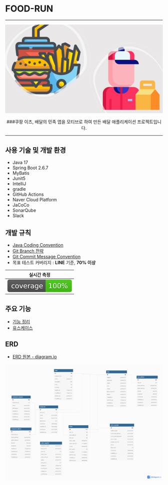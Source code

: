 # FOOD-RUN

---

<div align="center">

![image1](title.png)

###쿠팡 이츠, 배달의 민족 앱을 모티브로 하여 만든 배달 애플리케이션 프로젝트입니다.

</div>

---

## 사용 기술 및 개발 환경

- Java 17
- Spring Boot 2.6.7
- MyBatis
- Junit5
- IntelliJ
- gradle
- GitHub Actions
- Naver Cloud Platform
- JaCoCo
- SonarQube
- Slack


## 개발 규칙

- [Java Coding Convention](https://github.com/f-lab-edu/food-run/wiki/3.Convention#java-coding-convention)
- [Git Branch 전략](https://github.com/f-lab-edu/food-run/wiki/3.Convention#git-branch-%EC%A0%84%EB%9E%B5)
- [Git Commit Message Convention](https://github.com/f-lab-edu/food-run/wiki/3.Convention#commit-message-convention)
- 목표 테스트 커버리지 : **LINE** 기준, **70% 이상**

|                 실시간 측정                 |      
|:--------------------------------------:|
| ![coverage](.github/badges/jacoco.svg) |

## 주요 기능

- [기능 정리](https://github.com/f-lab-edu/food-run/wiki/1.Home#2-%EA%B8%B0%EB%8A%A5-%EC%86%8C%EA%B0%9C)
- [유스케이스](https://github.com/f-lab-edu/food-run/wiki/2.Use-Case)

## ERD

- [ERD 원본 - diagram.io](https://dbdiagram.io/d/627e692a7f945876b61451b4)

![](ERD.png)